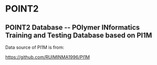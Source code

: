 # POINT2
## POINT2 Database -- POlymer INformatics Training and Testing Database based on PI1M

Data source of PI1M is from:

https://github.com/RUIMINMA1996/PI1M